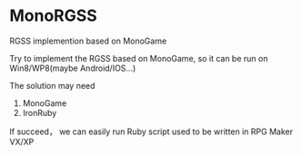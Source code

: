 MonoRGSS
========

RGSS implemention based on MonoGame

Try to implement the RGSS based on MonoGame, so it can be run on Win8/WP8(maybe Android/IOS...)

The solution may need
1. MonoGame
2. IronRuby

If succeed， we can easily run Ruby script used to be written in RPG Maker VX/XP


